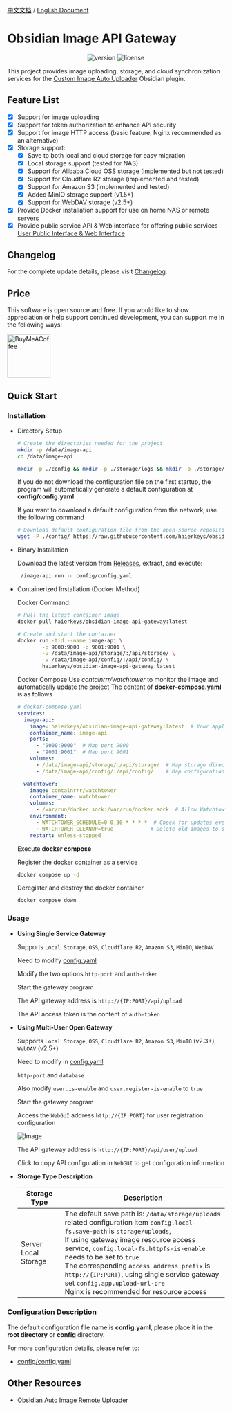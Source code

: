 [中文文档](readme-zh.md) / [English Document](README.md)
# Obsidian Image API Gateway

<p align="center">
    <img src="https://img.shields.io/github/release/haierkeys/obsidian-image-api-gateway" alt="version">
    <img src="https://img.shields.io/github/license/haierkeys/obsidian-image-api-gateway" alt="license">
</p>

This project provides image uploading, storage, and cloud synchronization services for the [Custom Image Auto Uploader](https://github.com/haierkeys/obsidian-custom-image-auto-uploader) Obsidian plugin.

## Feature List

- [x] Support for image uploading
- [x] Support for token authorization to enhance API security
- [x] Support for image HTTP access (basic feature, Nginx recommended as an alternative)
- [x] Storage support:
  - [x] Save to both local and cloud storage for easy migration
  - [x] Local storage support (tested for NAS)
  - [x] Support for Alibaba Cloud OSS storage (implemented but not tested)
  - [x] Support for Cloudflare R2 storage (implemented and tested)
  - [x] Support for Amazon S3 (implemented and tested)
  - [x] Added MinIO storage support (v1.5+)
  - [x] Support for WebDAV storage (v2.5+)
- [x] Provide Docker installation support for use on home NAS or remote servers
- [x] Provide public service API & Web interface for offering public services <a href="#userapi">User Public Interface & Web Interface</a>

## Changelog

For the complete update details, please visit [Changelog](https://github.com/haierkeys/obsidian-image-api-gateway/releases).

## Price

This software is open source and free. If you would like to show appreciation or help support continued development, you can support me in the following ways:

[<img src="https://cdn.ko-fi.com/cdn/kofi3.png?v=3" alt="BuyMeACoffee" width="100">](https://ko-fi.com/haierkeys)

## Quick Start
### Installation

- Directory Setup

  ```bash
  # Create the directories needed for the project
  mkdir -p /data/image-api
  cd /data/image-api

  mkdir -p ./config && mkdir -p ./storage/logs && mkdir -p ./storage/uploads
  ```

  If you do not download the configuration file on the first startup, the program will automatically generate a default configuration at **config/config.yaml**

  If you want to download a default configuration from the network, use the following command

  ```bash
  # Download default configuration file from the open-source repository to the configuration directory
  wget -P ./config/ https://raw.githubusercontent.com/haierkeys/obsidian-image-api-gateway/main/config/config.yaml
  ```

- Binary Installation

  Download the latest version from [Releases](https://github.com/haierkeys/obsidian-image-api-gateway/releases), extract, and execute:

  ```bash
  ./image-api run -c config/config.yaml
  ```

- Containerized Installation (Docker Method)

  Docker Command:

  ```bash
  # Pull the latest container image
  docker pull haierkeys/obsidian-image-api-gateway:latest

  # Create and start the container
  docker run -tid --name image-api \
          -p 9000:9000 -p 9001:9001 \
          -v /data/image-api/storage/:/api/storage/ \
          -v /data/image-api/config/:/api/config/ \
          haierkeys/obsidian-image-api-gateway:latest
  ```

  Docker Compose
  Use *containrrr/watchtower* to monitor the image and automatically update the project
  The content of **docker-compose.yaml** is as follows

  ```yaml
  # docker-compose.yaml
  services:
    image-api:
      image: haierkeys/obsidian-image-api-gateway:latest  # Your application image
      container_name: image-api
      ports:
        - "9000:9000"  # Map port 9000
        - "9001:9001"  # Map port 9001
      volumes:
        - /data/image-api/storage/:/api/storage/  # Map storage directory
        - /data/image-api/config/:/api/config/    # Map configuration directory

    watchtower:
      image: containrrr/watchtower
      container_name: watchtower
      volumes:
        - /var/run/docker.sock:/var/run/docker.sock  # Allow Watchtower to access Docker Daemon
      environment:
        - WATCHTOWER_SCHEDULE=0 0,30 * * * *  # Check for updates every half hour
        - WATCHTOWER_CLEANUP=true            # Delete old images to save space
      restart: unless-stopped
  ```

  Execute **docker compose**

  Register the docker container as a service

  ```bash
  docker compose up -d
  ```

  Deregister and destroy the docker container

  ```bash
  docker compose down
  ```

### Usage

- **Using Single Service Gateway**

  Supports `Local Storage`, `OSS`, `Cloudflare R2`, `Amazon S3`, `MinIO`, `WebDAV`

  Need to modify [config.yaml](config/config.yaml#http-port)

  Modify the two options `http-port` and `auth-token`

  Start the gateway program

  The API gateway address is `http://{IP:PORT}/api/upload`

  The API access token is the content of `auth-token`

- **Using Multi-User Open Gateway**

  Supports `Local Storage`, `OSS`, `Cloudflare R2`, `Amazon S3`, `MinIO` (v2.3+), `WebDAV` (v2.5+)

  Need to modify in [config.yaml](config/config.yaml#user)

  `http-port` and `database`

  Also modify `user.is-enable` and `user.register-is-enable` to `true`

  Start the gateway program

  Access the `WebGUI` address `http://{IP:PORT}` for user registration configuration

  ![Image](https://github.com/user-attachments/assets/39c798de-b243-42c1-a75a-cd179913fc49)

  The API gateway address is `http://{IP:PORT}/api/user/upload`

  Click to copy API configuration in `WebGUI` to get configuration information

- **Storage Type Description**

  | Storage Type         | Description                                                                                                                                                                                                                                                                                                                                                                                                                           |
  |----------------------|---------------------------------------------------------------------------------------------------------------------------------------------------------------------------------------------------------------------------------------------------------------------------------------------------------------------------------------------------------------------------------------------------------------------------------------|
  | Server Local Storage | The default save path is: `/data/storage/uploads` related configuration item `config.local-fs.save-path` is `storage/uploads`, <br />If using gateway image resource access service, `config.local-fs.httpfs-is-enable` needs to be set to `true` <br /> The corresponding `access address prefix` is `http://{IP:PORT}`, using single service gateway set `config.app.upload-url-pre` <br />Nginx is recommended for resource access |

### Configuration Description

The default configuration file name is **config.yaml**, please place it in the **root directory** or **config** directory.

For more configuration details, please refer to:

- [config/config.yaml](config/config.yaml)

## Other Resources

- [Obsidian Auto Image Remote Uploader](https://github.com/haierkeys/obsidian-auto-image-remote-uploader)
